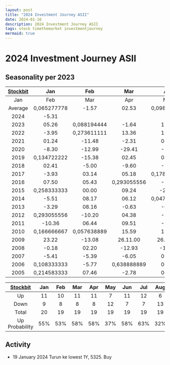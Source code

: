 ```yaml
---
layout: post
title: "2024 Investment Journey ASII"
date: 2024-01-16
description: 2024 Investment Journey ASII
tags: stock timethemarket investmentjourney
mermaid: true
---
```


# 2024 Investment Journey ASII


## Seasonality per 2023

|[Stockbit](https://stockbit.com/symbol/ASII/seasonality)|Jan|Feb|Mar|Apr|May|Jun|Jul|Aug|Sep|Oct|Nov|Dec|Year|
|:-:|:-:|:-:|:-:|:-:|:-:|:-:|:-:|:-:|:-:|:-:|:-:|:-:|:-:|
|Jan|Feb|Mar|Apr|May|Jun|Jul|Aug|Sep|Oct|Nov|Dec|Year
Average|0,065277778|-1.57|02.53|0,098611111|0,050694444|02.24|03.17|-1.98|00.41|0,136111111|-0.96|04.56|0,759027778
2024|-5.31||||||||||||-4.89
2023|05.26|0,088194444|-1.64|12.50|-4.44|05.04|01.11|-5.84|-3.49|-7.23|-6.49|0,210416667|-1.31
2022|-3.95|0,273611111|13.36|15.21|-2.97|-9.86|-4.53|10.28|-5.02|00.38|-9.02|-5.79|00.44
2021|01.24|-11.48|-2.31|04.27|-4.55|-5.90|-4.45|0,465277778|05.26|09.55|-4.15|-1.30|-6.56
2020|-8.30|-12.99|-29.41|-1.28|1,020833333|0,04375|07.29|-0.97|-12.55|0,919444444|-2.30|0,588888889|-13.00
2019|0,134722222|-15.38|02.45|04.10|-2.30|00.00|-6.04|-4.64|-1.12|05.30|-6.47|06.54|-15.55
2018|02.41|-5.00|-9.60|-2.05|-3.50|-4.35|08.33|01.40|01.38|07.48|08.23|-3.80|-0.90
2017|-3.93|03.14|05.18|0,178472222|-2.23|02.00|-10.64|-1.25|00.32|01.27|-0.31|04.08|0,1
2016|07.50|05.43|0,293055556|-7.24|-1.86|12.12|04.39|05.50|01.23|-0.30|-8.21|0,416666667|39.08.00
2015|0,258333333|00.00|09.24|-20.12|06.57|-3.08|-6.01|-10.90|-11.81|0,563888889|00.42|01.27|-19.73
2014|-5.51|08.17|06.12|0,047222222|-4.71|0,140972222|06.19|-1.94|-6.93|-3.90|05.17|04.21|08.39
2013|-3.29|08.16|-0.63|-6.96|-4.08|-0.71|-7.14|-6.92|0,292361111|03.10|-6.02|0,388888889|-10.53
2012|0,293055556|-10.20|04.38|-3.99|-9.44|06.53|02.19|-3.57|0,41875|0,3875|-9.94|0,224305556|0,131944444
2011|-10.36|06.44|09.51|-1.49|0,210416667|08.17|0,481944444|-6.17|-3.78|08.41|0,135416667|04.37|35.28.00
2010|0,166666667|0,057638889|15.59|12.53|-8.48|0,523611111|0,234027778|-6.11|19.12|00.53|-8.95|05.11|57.43.00
2009|23.22|-13.08|26.11.00|26.32.00|15.56|14.42|23.11|0,145833333|0,459027778|-6.15|03.35|07.26|215.45.00
2008|-0.18|02.20|-12.93|-17.53|05.00|-8.33|17.14|-7.76|-17.79|-45.32|09.09|03.43|-61.21
2007|-5.41|-5.39|-6.05|09.09|0,603472222|03.05|0,482638889|-4.80|0,35|32.99|-2.34|09.20|70.09.00
2006|0,108333333|-5.77|0,638888889|06.22|-17.99|-0.51|-1.54|0,668055556|12.16|0,335416667|19.03|-1.57|52.43.00
2005|0,214583333|07.46|-2.78|00.48|0,479166667|08.55|0,190277778|-23.11|-3.94|-4.62|-2.15|12.09|05.15


|[Stockbit](https://stockbit.com/symbol/ASII/seasonality)|Jan|Feb|Mar|Apr|May|Jun|Jul|Aug|Sep|Oct|Nov|Dec|Year|
|:-:|:-:|:-:|:-:|:-:|:-:|:-:|:-:|:-:|:-:|:-:|:-:|:-:|:-:|
Up|11|10|11|11|7|11|12|6|10|13|7|15|11
Down|9|8|8|8|12|7|7|13|9|6|12|4|9
Total|20|19|19|19|19|19|19|19|19|19|19|19|20
Up Probability|55%|53%|58%|58%|37%|58%|63%|32%|53%|68%|37%|79%|55%


## Activity 
- 19 January 2024
Turun ke lowest 1Y, 5325. Buy